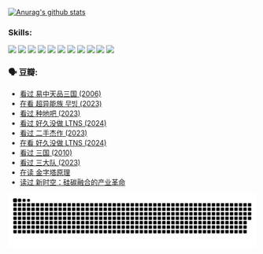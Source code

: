 
[![Anurag's github stats](https://github-readme-stats.vercel.app/api?username=w940853815)](https://github.com/anuraghazra/github-readme-stats)

### Skills:

<code><img height="32" src="https://cdn.jsdelivr.net/npm/simple-icons@v5/icons/python.svg"></code>
<code><img height="32" src="https://cdn.jsdelivr.net/npm/simple-icons@v5/icons/javascript.svg"></code>
<code><img height="32" src="https://cdn.jsdelivr.net/npm/simple-icons@v5/icons/django.svg"></code>
<code><img height="32" src="https://cdn.jsdelivr.net/npm/simple-icons@v5/icons/flask.svg"></code>
<code><img height="32" src="https://cdn.jsdelivr.net/npm/simple-icons@v5/icons/vuetify.svg"></code>
<code><img height="32" src="https://cdn.jsdelivr.net/npm/simple-icons@v5/icons/git.svg"></code>
<code><img height="32" src="https://cdn.jsdelivr.net/npm/simple-icons@v5/icons/docker.svg"></code>
<code><img height="32" src="https://cdn.jsdelivr.net/npm/simple-icons@v5/icons/postgresql.svg"></code>
<code><img height="32" src="https://cdn.jsdelivr.net/npm/simple-icons@v5/icons/elasticsearch.svg"></code>
<code><img height="32" src="https://cdn.jsdelivr.net/npm/simple-icons@v5/icons/macos.svg"></code>
<code><img height="32" src="https://cdn.jsdelivr.net/npm/simple-icons@v5/icons/linux.svg"></code>

### 🗣 豆瓣:

<!-- DOUBAN-ACTIVITIES:START -->
- [看过 易中天品三国‎ (2006)](https://www.douban.com/people/136069238/status/4529910812/?_i=09244683)
- [在看 超异能族 무빙‎ (2023)](https://www.douban.com/people/136069238/status/4527291077/?_i=09244683)
- [看过 种地吧‎ (2023)](https://www.douban.com/people/136069238/status/4527289637/?_i=09244683)
- [看过 好久没做 LTNS‎ (2024)](https://www.douban.com/people/136069238/status/4527289515/?_i=09244683)
- [看过 二手杰作‎ (2023)](https://www.douban.com/people/136069238/status/4522502716/?_i=09244683)
- [在看 好久没做 LTNS‎ (2024)](https://www.douban.com/people/136069238/status/4521969883/?_i=09244683)
- [看过 三国‎ (2010)](https://www.douban.com/people/136069238/status/4521634661/?_i=09244683)
- [看过 三大队‎ (2023)](https://www.douban.com/people/136069238/status/4510323325/?_i=09244683)
- [在读 金字塔原理](https://www.douban.com/people/136069238/status/4507497587/?_i=09244683)
- [读过 新时空：硅碳融合的产业革命](https://www.douban.com/people/136069238/status/4506659177/?_i=09244683)
<!-- DOUBAN-ACTIVITIES:END -->


![Snake animation](https://raw.githubusercontent.com/w940853815/w940853815/output/github-contribution-grid-snake.svg)

<!--
**w940853815/w940853815** is a ✨ _special_ ✨ repository because its `README.md` (this file) appears on your GitHub profile.

Here are some ideas to get you started:

- 🔭 I’m currently working on ...
- 🌱 I’m currently learning ...
- 👯 I’m looking to collaborate on ...
- 🤔 I’m looking for help with ...
- 💬 Ask me about ...
- 📫 How to reach me: ...
- 😄 Pronouns: ...
- ⚡ Fun fact: ...
-->
